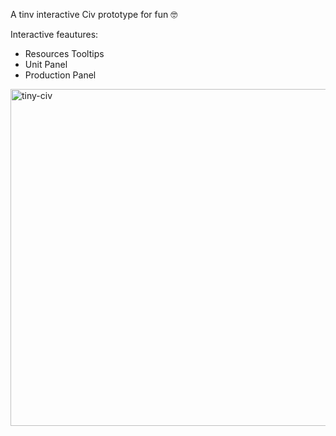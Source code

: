 A tinv interactive Civ prototype for fun 🤓

Interactive feautures:
- Resources Tooltips
- Unit Panel
- Production Panel


<img width="958" height="539" alt="tiny-civ" src="https://github.com/user-attachments/assets/14bb1afd-54f3-4f20-908e-8630494ba9af" />
